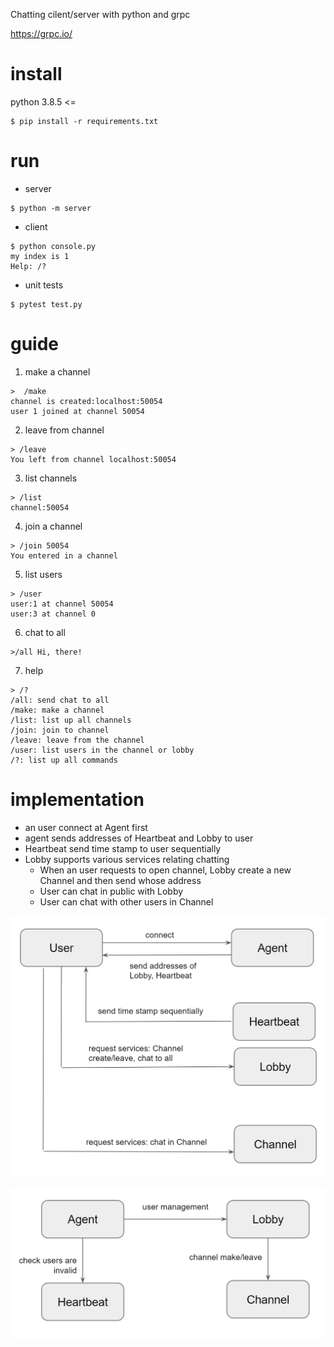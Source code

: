 Chatting cilent/server with python and grpc

https://grpc.io/

# install

python 3.8.5 <=
```
$ pip install -r requirements.txt
```

# run

* server
```
$ python -m server
```
* client
```
$ python console.py
my index is 1
Help: /?    
```
* unit tests
```
$ pytest test.py
```

# guide

1. make a channel
```
>  /make
channel is created:localhost:50054
user 1 joined at channel 50054
```
2. leave from channel
```
> /leave 
You left from channel localhost:50054
```
3. list channels
```
> /list
channel:50054
```
4. join a channel
```
> /join 50054
You entered in a channel
```
5. list users
```
> /user
user:1 at channel 50054
user:3 at channel 0
```
6. chat to all
```
>/all Hi, there! 
```
7. help
```
> /?
/all: send chat to all
/make: make a channel
/list: list up all channels
/join: join to channel
/leave: leave from the channel
/user: list users in the channel or lobby
/?: list up all commands
```

# implementation

* an user connect at Agent first
* agent sends addresses of Heartbeat and Lobby to user
* Heartbeat send time stamp to user sequentially
* Lobby supports various services relating chatting
  * When an user requests to open channel, Lobby create a new Channel and then send whose address
  * User can chat in public with Lobby
  * User can chat with other users in Channel

![alt text](user-server_relation.png "client-server relationship")

![alt text](server-server_relation.png "server-server relationship")